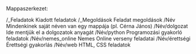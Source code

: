 Mappaszerkezet:

/_Feladatok        Kiadott feladatok
/_Megoldások       Feladat megoldások
/Név               Mindenkinek saját néven van egy mappája (pl. Cérna János)
/Név/dolgozat      Ide mentjük el a dolgozatok anyagát
/Név/python        Programozási gyakorló feladatok
/Név/nemes_online  Nemes Online verseny feladatai
/Név/érettségi     Érettségi gyakorlás
/Név/web           HTML, CSS feladatok
